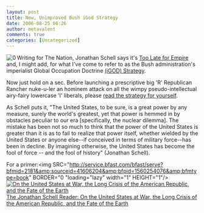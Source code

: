 ```yaml
---
layout: post
title: New, Unimproved Bush iGod Strategy
date: 2006-08-25 06:26
author: metavalent
comments: true
categories: [Uncategorized]
---
```

<!--Lead Photo --><a href="http://www.thenation.com/doc/20060814/schell"><img src="http://metavalent.info/images/the.nation.logo.gif" align="left" border="0" alt="0" /></a><!-- Commentary -->Writing for The Nation, Jonathan Schell  says it's <a href="http://www.thenation.com/doc/20060814/schell">Too Late for Empire</a> and, I might add, for what I've come to refer to as the Bush administration's imperialist Global Occupation Doctrine <a href="http://www.whitehouse.gov/nsc/nss.html">(iGOD) Strategy</a>.

Now just hold on a sec.  Before launching a prescriptive big 'R' Republican Rancher nuke-u-ler an hominem attack on all the wimpy pseudo-intellectual airy-fairy lowercase 'l' liberals, please <a href="http://www.whitehouse.gov/nsc/nss.html">read the strategy for yourself</a>.

As Schell puts it, "The United States, to be sure, is a great power by any measure, surely the world's greatest, yet that power is hemmed in by obstacles peculiar to our era [specifically, the nuclear dilemma]. The mistake has been not so much to think that the power of the United States is greater than it is as to fail to realize that power itself, whether wielded by the United States or anyone else--if conceived in terms of military force--has been in decline. By imagining otherwise, the United States has become the fool of force -- and the fool of history" (Jonathan Schell).

For a primer:<img SRC="http://service.bfast.com/bfast/serve?bfmid=2181&amp;sourceid=41606204&amp;bfpid=1560254076&amp;bfmtype=book" BORDER="0 "loading="lazy" width="1" HEIGHT="1"/><a HREF="http://service.bfast.com/bfast/click?bfmid=2181&amp;sourceid=41606204&amp;bfpid=1560254076&amp;bfmtype=book"><img SRC="http://images.barnesandnoble.com/images/8910000/8918001.gif" BORDER="0" ALIGN="center" ALT="On the United States at War, the Long Crisis of the American Republic, and the Fate of the Earth"/>
The Jonathan Schell Reader: On the United States at War, the Long Crisis of the American Republic, and the Fate of the Earth</a>
<p></p>
